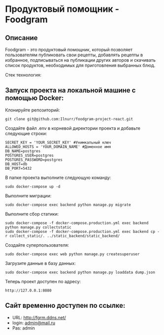 # Продуктовый помощник - Foodgram

## Описание
Foodgram - это продуктовый помощник, который позволяет пользователям публиковать свои рецепты, добавлять рецепты в избранное, подписываться на публикации других авторов и скачивать список продуктов, необходимых для приготовления выбранных блюд.

Стек технология:

## Запуск проекта на локальной машине с помощью Docker:

Клонируйте репозиторий:
```
git clone git@github.com:Ilnurr/foodgram-project-react.git
```
Создайте файл .env в корневой директории проекта и добавьте следующие строки:
```
SECRET_KEY = 'YOUR_SECRET_KEY' #Унимкальный ключ
ALLOWED_HOSTS = 'YOUR_DOMAIN_NAME' #Доменное имя 
DB_NAME=postgres 
POSTGRES_USER=postgres 
POSTGRES_PASSWORD=postgres 
DB_HOST=db 
DB_PORT=5432 
```
В папке проекта выполните следующую команду:
```
sudo docker-compose up -d 
```
Выполните миграции:
```
sudo docker-compose exec backend python manage.py migrate
```
Выполните сбор статики:
```
sudo docker-compose -f docker-compose.production.yml exec backend python manage.py collectstatic
sudo docker-compose -f docker-compose.production.yml exec backend cp -r collect_static/. ../static_backend/static_backend/
```
Создайте суперпользователя:
```
sudo docker-compose exec web python manage.py createsuperuser
```
Загрузите данные в базу данных:
```
sudo docker-compose exec backend python manage.py loaddata dump.json
```
Теперь проект доступен по адресу:
```
http://127.0.0.1:8080
```
## Cайт временно доступен по ссылке:
- URL: http://fgrm.ddns.net/
- login: admin@mail.ru
- Pas: admin
